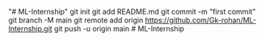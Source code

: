 "# ML-Internship"  git init git add README.md git commit -m "first commit" git branch -M main git remote add origin https://github.com/Gk-rohan/ML-Internship.git git push -u origin main
#   M L - I n t e r n s h i p  
 